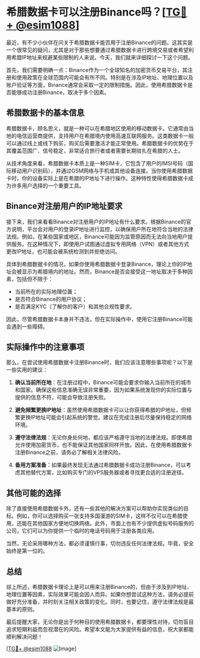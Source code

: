 # 希腊数据卡可以注册Binance吗？[[TG💪+ @esim1088](https://t.me/s/esim1088)]

最近，有不少小伙伴在问关于希腊数据卡能否用于注册Binance的问题。这其实是一个很常见的疑问，尤其是对于那些想要通过希腊数据卡进行跨境交易或者希望利用希腊IP地址来规避某些限制的人来说。今天，我们就来详细探讨一下这个问题。

首先，我们需要明确一点：Binance作为一个全球知名的加密货币交易平台，其注册和使用政策在全球范围内可能会有所不同。特别是在涉及IP地址、地理位置以及账户验证等方面，Binance通常会采取一定的限制措施。因此，使用希腊数据卡是否能够成功注册Binance，取决于多个因素。

## 希腊数据卡的基本信息

希腊数据卡，顾名思义，就是一种可以在希腊地区使用的移动数据卡。它通常由当地的电信运营商提供，支持用户在希腊境内使用高速互联网服务。这类数据卡一般可以通过线上或线下购买，购买后需要激活才能正常使用。希腊数据卡的优势在于其覆盖范围广、信号稳定，非常适合旅行者或者需要长期驻扎在希腊的人士。

从技术角度来看，希腊数据卡本质上是一种SIM卡，它包含了用户的IMSI号码（国际移动用户识别码），并通过GSM网络与手机或其他设备连接。当你使用希腊数据卡时，你的设备实际上是在希腊的IP地址下进行操作。这种特性使得希腊数据卡成为许多用户选择的一个重要工具。

## Binance对注册用户的IP地址要求

接下来，我们来看看Binance对注册用户的IP地址有什么要求。根据Binance的官方说明，平台会对用户的登录IP地址进行监控，以确保用户所在地符合当地的法律法规。例如，在某些国家或地区，Binance可能因为监管原因而无法向当地用户提供服务。在这种情况下，即使用户试图通过虚拟专用网络（VPN）或者其他方式更改IP地址，也可能会被系统检测到并拒绝访问。

具体到希腊数据卡的情况，如果你使用希腊数据卡登录Binance，理论上你的IP地址会被显示为希腊境内的地址。然而，Binance是否会接受这一地址取决于多种因素，包括但不限于：

- 当前所在的实际地理位置；
- 是否符合Binance的用户协议；
- 是否满足KYC（了解你的客户）和其他合规性要求。

因此，尽管希腊数据卡本身并不违法，但在实际操作中，使用它注册Binance可能会遇到一些障碍。

## 实际操作中的注意事项

那么，在尝试使用希腊数据卡注册Binance时，我们应该注意哪些事项呢？以下是一些实用的建议：

1. **确认当前所在地**：在注册过程中，Binance可能会要求你输入当前所在的城市和国家。确保这些信息准确无误非常重要，因为如果系统发现你的实际位置与提供的信息不符，可能会导致注册失败。

2. **避免频繁更换IP地址**：虽然使用希腊数据卡可以让你获得希腊的IP地址，但频繁更换IP地址可能会引起系统的警觉。建议在完成注册后尽量保持稳定的网络环境。

3. **遵守法律法规**：无论你身处何地，都应该严格遵守当地的法律法规。即使希腊允许使用加密货币，也不能保证其他国家同样开放。因此，在使用希腊数据卡注册Binance之前，请务必了解相关法律风险。

4. **备用方案准备**：如果最终发现无法通过希腊数据卡成功注册Binance，可以考虑其他替代方案，比如购买专门的VPS服务器或者寻找更合适的注册途径。

## 其他可能的选择

除了直接使用希腊数据卡外，还有一些其他的解决方案可以帮助你实现类似的目标。例如，你可以选择购买一张支持多国漫游的SIM卡，这样不仅可以在希腊使用，还能在其他国家方便地切换网络。此外，市面上也有不少提供虚拟号码服务的公司，它们可以为你提供一个临时的电话号码用于注册各类应用。

当然，无论采用哪种方法，都必须谨慎行事，切勿违反任何法律法规。毕竟，安全始终是第一位的。

## 总结

综上所述，希腊数据卡理论上是可以用来注册Binance的，但由于涉及到IP地址、地理位置等因素，实际效果可能会因人而异。如果你想尝试这种方法，请务必提前做好充分准备，并时刻关注相关政策的变化。同时，也要记住，遵守法律法规是最基本的原则。

最后提醒大家，无论你是出于何种目的使用希腊数据卡，都要理性对待，切勿盲目追求短期利益而忽视潜在的风险。希望本文能为大家提供有益的信息，祝大家都能顺利解决问题！

[[TG💪+ @esim1088](https://t.me/s/esim1088) ![Image](https://i.postimg.cc/4NQfJmqS/Snipaste-2025-05-13-00-14-12.png)]